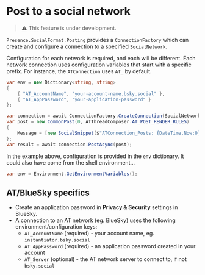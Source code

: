 # Post to a social network

> ⚠️ This feature is under development.

`Presence.SocialFormat.Posting` provides a `ConnectionFactory` which can create and configure a connection to a specified `SocialNetwork`.

Configuration for each network is required, and each will be different. Each network connection uses configuration variables that start with a specific prefix. For instance, the `ATConnection` uses `AT_` by default.

```csharp
var env = new Dictionary<string, string>
{
    { "AT_AccountName", "your-account-name.bsky.social" },
    { "AT_AppPassword", "your-application-password" }
};

var connection = await ConnectionFactory.CreateConnection(SocialNetwork.AT, env);
var post = new CommonPost(0, ATThreadComposer.AT_POST_RENDER_RULES)
{
    Message = [new SocialSnippet($"ATConnection_Posts: {DateTime.Now:O}")]
};
var result = await connection.PostAsync(post);
```

In the example above, configuration is provided in the `env` dictionary. It could also have come from the shell environment...

```csharp
var env = Environment.GetEnvironmentVariables();
```

## AT/BlueSky specifics

* Create an application password in **Privacy & Security** settings in BlueSky.
* A connection to an AT network (eg. BlueSky) uses the following environment/configuration keys:
  * `AT_AccountName` (required) - your account name, eg. `instantiator.bsky.social`
  * `AT_AppPassword` (required) - an application password created in your account
  * `AT_Server` (optional) - the AT network server to connect to, if not `bsky.social`